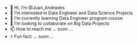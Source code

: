 - 👋 Hi, I’m @Juan_Andrades
- 👀 I’m interested in Data Engineer and Data Science Projects
- 🌱 I’m currently learning Data Engineer program course
- 💞️ I’m looking to collaborate on Big Data Projects
- 📫 How to reach me ... soon ...
- ⚡ Fun fact: ... soon ...

<!---
Cl9ud/Cl9ud is a ✨ special ✨ repository because its `README.md` (this file) appears on your GitHub profile.
You can click the Preview link to take a look at your changes.
--->
